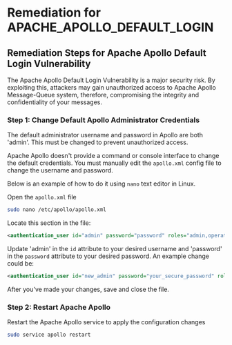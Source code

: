 # Remediation for APACHE_APOLLO_DEFAULT_LOGIN

## Remediation Steps for Apache Apollo Default Login Vulnerability

The Apache Apollo Default Login Vulnerability is a major security risk. By exploiting this, attackers may gain unauthorized access to Apache Apollo Message-Queue system, therefore, compromising the integrity and confidentiality of your messages.

### Step 1: Change Default Apollo Administrator Credentials

The default administrator username and password in Apollo are both 'admin'. This must be changed to prevent unauthorized access.

Apache Apollo doesn't provide a command or console interface to change the default credentials. You must manually edit the `apollo.xml` config file to change the username and password.

Below is an example of how to do it using `nano` text editor in Linux.

Open the `apollo.xml` file

```bash
sudo nano /etc/apollo/apollo.xml
```

Locate this section in the file:

```xml
<authentication_user id="admin" password="password" roles="admin,operator"/>
```

Update 'admin' in the `id` attribute to your desired username and 'password' in the `password` attribute to your desired password. An example change could be:

```xml
<authentication_user id="new_admin" password="your_secure_password" roles="admin,operator"/>
```
After you've made your changes, save and close the file.

### Step 2: Restart Apache Apollo

Restart the Apache Apollo service to apply the configuration changes

```bash
sudo service apollo restart
```